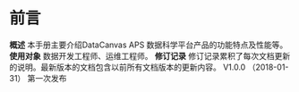 # 前言
**概述**
本手册主要介绍DataCanvas APS 数据科学平台产品的功能特点及性能等。
**使用对象**
数据开发工程师、运维工程师。
**修订记录**
修订记录累积了每次文档更新的说明。最新版本的文档包含以前所有文档版本的更新内容。
V1.0.0 （2018-01-31）
第一次发布

